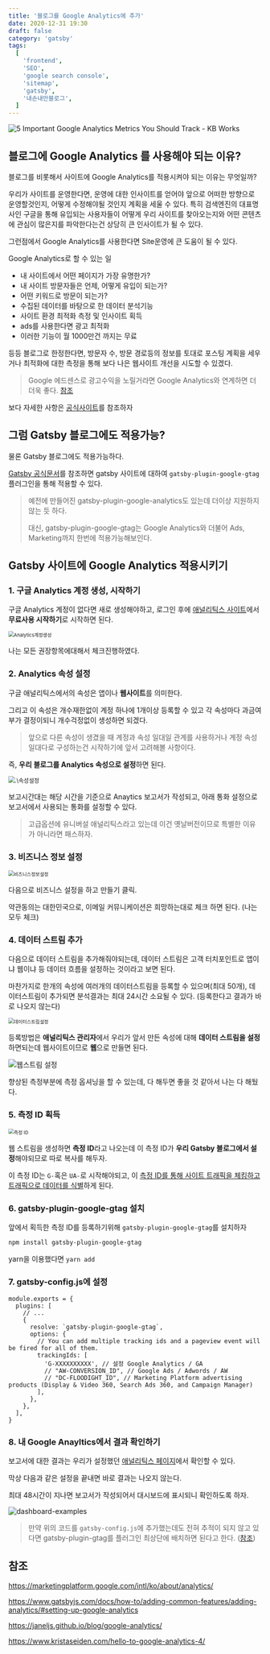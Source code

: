 ```yaml
---
title: '블로그를 Google Analytics에 추가'
date: 2020-12-31 19:30
draft: false
category: 'gatsby'
tags:
  [
    'frontend',
    'SEO',
    'google search console',
    'sitemap',
    'gatsby',
    '내손내만블로그',
  ]
---
```


![5 Important Google Analytics Metrics You Should Track - KB Works](https://kbworks.org/wp-content/uploads/2019/07/google-analytics-visual.png)

## 블로그에 Google Analytics 를 사용해야 되는 이유?

블로그를 비롯해서 사이트에 Google Analytics를 적용시켜야 되는 이유는 무엇일까?

우리가 사이트를 운영한다면, 운영에 대한 인사이트를 얻어야 앞으로 어떠한 방향으로 운영할것인지, 어떻게 수정해야될 것인지 계획을 세울 수 있다.
특히 검색엔진의 대표명사인 구글을 통해 유입되는 사용자들이 어떻게 우리 사이트를 찾아오는지와 어떤 콘텐츠에 관심이 많은지를 파악한다는건 상당히 큰 인사이트가 될 수 있다.

그런점에서 Google Analytics를 사용한다면 Site운영에 큰 도움이 될 수 있다.

Google Analytics로 할 수 있는 일

- 내 사이트에서 어떤 페이지가 가장 유명한가?
- 내 사이트 방문자들은 언제, 어떻게 유입이 되는가?
- 어떤 키워드로 방문이 되는가?
- 수집된 데이터를 바탕으로 한 데이터 분석기능
- 사이트 환경 최적화 측정 및 인사이트 획득
- ads를 사용한다면 광고 최적화
- 이러한 기능이 월 1000만건 까지는 무료

등등 블로그로 한정한다면,
방문자 수, 방문 경로등의 정보를 토대로 포스팅 계획을 세우거나 최적화에 대한 측정을 통해 보다 나은 웹사이트 개선을 시도할 수 있겠다.

> Google 에드센스로 광고수익을 노릴거라면 Google Analytics와 연계하면 더더욱 좋다. [참조](https://rankro.tistory.com/222)

보다 자세한 사항은 [공식사이트](https://marketingplatform.google.com/intl/ko/about/analytics/)를 참조하자

## 그럼 Gatsby 블로그에도 적용가능?

물론 Gatsby 블로그에도 적용가능하다.

[Gatsby 공식문서](https://www.gatsbyjs.com/docs/how-to/adding-common-features/adding-analytics/#setting-up-google-analytics)를 참조하면 gatsby 사이트에 대하여 `gatsby-plugin-google-gtag` 플러그인을 통해 적용할 수 있다.

> 예전에 만들어진 gatsby-plugin-google-analytics도 있는데 더이상 지원하지 않는 듯 하다.
>
> 대신, gatsby-plugin-google-gtag는 Google Analytics와 더불어 Ads, Marketing까지 한번에 적용가능해보인다.

## Gatsby 사이트에 Google Analytics 적용시키기

### 1. 구글 Analytics 계정 생성, 시작하기

구글 Analytics 계정이 없다면 새로 생성해야하고, 로그인 후에 [애널리틱스 사이트](https://marketingplatform.google.com/about/analytics/)에서 **무료사용 시작하기**로 시작하면 된다.

<img src=".\Analytics계정생성.png" alt="Analytics계정생성" style="zoom:67%;" />

나는 모든 권장항목에대해서 체크진행하였다.

### 2. Analytics 속성 설정

구글 애널리틱스에서의 속성은 앱이나 **웹사이트**를 의미한다.

그리고 이 속성은 개수재한없이 계정 하나에 1개이상 등록할 수 있고 각 속성마다 과금여부가 결정이되니 개수걱정없이 생성하면 되겠다.

> 앞으로 다른 속성이 생겼을 때 계정과 속성 일대일 관계를 사용하거나 계정 속성 일대다로 구성하는건 시작하기에 앞서 고려해볼 사항이다.

즉, **우리 블로그를 Analytics 속성으로 설정**하면 된다.

<img src=".\속성설정.png" alt=".\속성설정" style="zoom:80%;" />

보고시간대는 해당 시간을 기준으로 Anaytics 보고서가 작성되고, 아래 통화 설정으로 보고서에서 사용되는 통화를 설정할 수 있다.

> 고급옵션에 유니버설 애널리틱스라고 있는데 이건 옛날버전이므로 특별한 이유가 아니라면 패스하자.

### 3. 비즈니스 정보 설정

<img src=".\비즈니스정보설정.png" alt="비즈니스정보설정" style="zoom:67%;" />

다음으로 비즈니스 설정을 하고 만들기 클릭.

약관동의는 대한민국으로, 이메일 커뮤니케이션은 희망하는대로 체크 하면 된다. (나는 모두 체크)

### 4. 데이터 스트림 추가

다음으로 데이터 스트림을 추가해줘야되는데, 데이터 스트림은 고객 터치포인트로 앱이냐 웹이냐 등 데이터 흐름을 설정하는 것이라고 보면 된다.

마찬가지로 한개의 속성에 여러개의 데이터스트림을 등록할 수 있으며(최대 50개), 데이터스트림이 추가되면 분석결과는 최대 24시간 소요될 수 있다. (등록한다고 결과가 바로 나오지 않는다)

<img src=".\데이터스트림설정.png" alt="데이터스트림설정" style="zoom:67%;" />

등록방법은 **애널리틱스 관리자**에서 우리가 앞서 만든 속성에 대해 **데이터 스트림을 설정**하면되는데 웹사이트이므로 **웹**으로 만들면 된다.

![웹스트림 설정](.\웹스트림설정.png)

향상된 측정부분에 측정 옵셔닝을 할 수 있는데, 다 해두면 좋을 것 같아서 나는 다 해뒀다.

### 5. 측정 ID 획득

<img src=".\측정ID.png" alt="측정 ID" style="zoom:67%;" />

웹 스트림을 생성하면 **측정 ID**라고 나오는데 이 측정 ID가 **우리 Gatsby 블로그에서 설정**해야되므로 따로 복사를 해두자.

이 측정 ID는 `G-`혹은 `UA-`로 시작해야되고, 이 <u>측정 ID를 통해 사이트 트래픽을 체킹하고 트래픽으로 데이터를 식별</u>하게 된다.

### 6. gatsby-plugin-google-gtag 설치

앞에서 획득한 측정 ID를 등록하기위해 `gatsby-plugin-google-gtag`를 설치하자

```bash
npm install gatsby-plugin-google-gtag
```

yarn을 이용했다면 `yarn add`

### 7. gatsby-config.js에 설정

```js{8-9}
module.exports = {
  plugins: [
    // ...
    {
      resolve: `gatsby-plugin-google-gtag`,
      options: {
        // You can add multiple tracking ids and a pageview event will be fired for all of them.
        trackingIds: [
          'G-XXXXXXXXXX', // 설정 Google Analytics / GA
          // "AW-CONVERSION_ID", // Google Ads / Adwords / AW
          // "DC-FLOODIGHT_ID", // Marketing Platform advertising products (Display & Video 360, Search Ads 360, and Campaign Manager)
        ],
      },
    },
  ],
}
```

### 8. 내 Google Anayltics에서 결과 확인하기

보고서에 대한 결과는 우리가 설정했던 [애널리틱스 페이지](https://analytics.google.com/analytics/web)에서 확인할 수 있다.

막상 다음과 같은 설정을 끝내면 바로 결과는 나오지 않는다.

최대 48시간이 지나면 보고서가 작성되어서 대시보드에 표시되니 확인하도록 하자.

![dashboard-examples](.\dashboard-examples.png)

> 만약 위의 코드를 `gatsby-config.js`에 추가했는데도 전혀 추적이 되지 않고 있다면 gatsby-plugin-gtag를 플러그인 최상단에 배치하면 된다고 한다. ([참조](https://janeljs.github.io/blog/google-analytics/))

## 참조

https://marketingplatform.google.com/intl/ko/about/analytics/

https://www.gatsbyjs.com/docs/how-to/adding-common-features/adding-analytics/#setting-up-google-analytics

https://janeljs.github.io/blog/google-analytics/

https://www.kristaseiden.com/hello-to-google-analytics-4/
